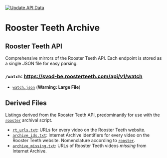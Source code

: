 [![Update API Data](https://github.com/shiruken/rt-archive/actions/workflows/main.yml/badge.svg)](https://github.com/shiruken/rt-archive/actions/workflows/main.yml)

# Rooster Teeth Archive

## Rooster Teeth API

Comprehensive mirrors of the Rooster Teeth API. Each endpoint is stored as a single JSON file for easy parsing.

### `/watch`: https://svod-be.roosterteeth.com/api/v1/watch

* [`watch.json`](https://github.com/shiruken/rt-archive/blob/main/data/watch.json) (**Warning: Large File**)

## Derived Files

Listings derived from the Rooster Teeth API, predominantly for use with the [`rooster`](https://github.com/i3p9/rooster) archival script.

* [`rt_urls.txt`](https://raw.githubusercontent.com/shiruken/rt-archive/main/data/rt_urls.txt): URLs for every video on the Rooster Teeth website.
* [`archive_ids.txt`](https://raw.githubusercontent.com/shiruken/rt-archive/main/data/archive_ids.txt): Internet Archive identifiers for every video on the Rooster Teeth website. Nomenclature according to [`rooster`](https://github.com/i3p9/rooster).
* [`archive_missing.txt`](https://raw.githubusercontent.com/shiruken/rt-archive/main/data/archive_missing.txt): URLs of Rooster Teeth videos *missing* from Internet Archive.
